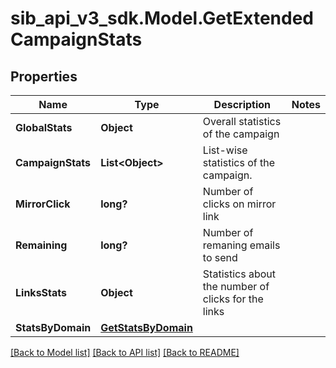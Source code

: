 # sib_api_v3_sdk.Model.GetExtendedCampaignStats
## Properties

Name | Type | Description | Notes
------------ | ------------- | ------------- | -------------
**GlobalStats** | **Object** | Overall statistics of the campaign | 
**CampaignStats** | **List&lt;Object&gt;** | List-wise statistics of the campaign. | 
**MirrorClick** | **long?** | Number of clicks on mirror link | 
**Remaining** | **long?** | Number of remaning emails to send | 
**LinksStats** | **Object** | Statistics about the number of clicks for the links | 
**StatsByDomain** | [**GetStatsByDomain**](GetStatsByDomain.md) |  | 

[[Back to Model list]](../README.md#documentation-for-models) [[Back to API list]](../README.md#documentation-for-api-endpoints) [[Back to README]](../README.md)

